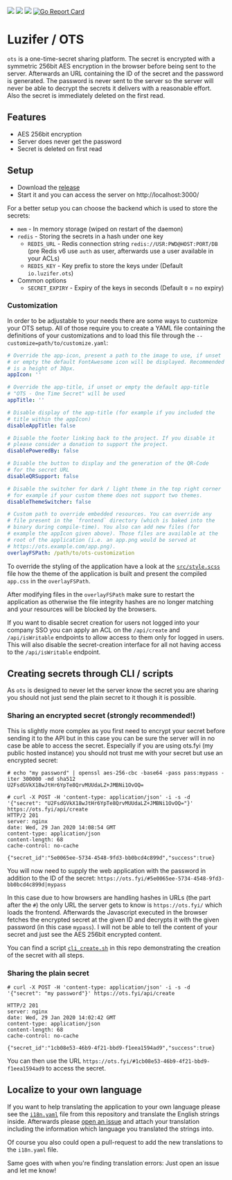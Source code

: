 ![](https://badges.fyi/github/license/Luzifer/ots)
![](https://badges.fyi/github/latest-release/Luzifer/ots)
![](https://badges.fyi/github/downloads/Luzifer/ots)
[![Go Report Card](https://goreportcard.com/badge/github.com/Luzifer/ots)](https://goreportcard.com/report/github.com/Luzifer/ots)

# Luzifer / OTS

`ots` is a one-time-secret sharing platform. The secret is encrypted with a symmetric 256bit AES encryption in the browser before being sent to the server. Afterwards an URL containing the ID of the secret and the password is generated. The password is never sent to the server so the server will never be able to decrypt the secrets it delivers with a reasonable effort. Also the secret is immediately deleted on the first read.

## Features

- AES 256bit encryption
- Server does never get the password
- Secret is deleted on first read

## Setup

- Download the [release](https://github.com/Luzifer/ots/releases)
- Start it and you can access the server on http://localhost:3000/

For a better setup you can choose the backend which is used to store the secrets:

- `mem` - In memory storage (wiped on restart of the daemon)
- `redis` - Storing the secrets in a hash under one key
  - `REDIS_URL` - Redis connection string `redis://USR:PWD@HOST:PORT/DB`  
    (pre Redis v6 use `auth` as user, afterwards use a user available in your ACLs)
  - `REDIS_KEY` - Key prefix to store the keys under (Default `io.luzifer.ots`)
- Common options
  - `SECRET_EXPIRY` - Expiry of the keys in seconds (Default `0` = no expiry)

### Customization

In order to be adjustable to your needs there are some ways to customize your OTS setup. All of those require you to create a YAML file containing the definitions of your customizations and to load this file through the `--customize=path/to/customize.yaml`:

```yaml
# Override the app-icon, present a path to the image to use, if unset
# or empty the default FontAwesome icon will be displayed. Recommended
# is a height of 30px.
appIcon: ''

# Override the app-title, if unset or empty the default app-title
# "OTS - One Time Secret" will be used
appTitle: ''

# Disable display of the app-title (for example if you included the
# title within the appIcon)
disableAppTitle: false

# Disable the footer linking back to the project. If you disable it
# please consider a donation to support the project.
disablePoweredBy: false

# Disable the button to display and the generation of the QR-Code
# for the secret URL
disableQRSupport: false

# Disable the switcher for dark / light theme in the top right corner
# for example if your custom theme does not support two themes.
disableThemeSwitcher: false

# Custom path to override embedded resources. You can override any
# file present in the `frontend` directory (which is baked into the
# binary during compile-time). You also can add new files (for
# example the appIcon given above). Those files are available at the
# root of the application (i.e. an app.png would be served at
# https://ots.example.com/app.png).
overlayFSPath: /path/to/ots-customization
```

To override the styling of the application have a look at the [`src/style.scss`](./src/style.scss) file how the theme of the application is built and present the compiled `app.css` in the `overlayFSPath`.

After modifying files in the `overlayFSPath` make sure to restart the application as otherwise the file integrity hashes are no longer matching and your resources will be blocked by the browsers.

If you want to disable secret creation for users not logged into your company SSO you can apply an ACL on the `/api/create` and `/api/isWritable` endpoints to allow access to them only for logged in users. This will also disable the secret-creation interface for all not having access to the `/api/isWritable` endpoint.

## Creating secrets through CLI / scripts

As `ots` is designed to never let the server know the secret you are sharing you should not just send the plain secret to it though it is possible.

### Sharing an encrypted secret (strongly recommended!)

This is slightly more complex as you first need to encrypt your secret before sending it to the API but in this case you can be sure the server will in no case be able to access the secret. Especially if you are using ots.fyi (my public hosted instance) you should not trust me with your secret but use an encrypted secret:

```console
# echo "my password" | openssl aes-256-cbc -base64 -pass pass:mypass -iter 300000 -md sha512
U2FsdGVkX18wJtHr6YpTe8QrvMUUdaLZ+JMBNi1OvOQ=

# curl -X POST -H 'content-type: application/json' -i -s -d '{"secret": "U2FsdGVkX18wJtHr6YpTe8QrvMUUdaLZ+JMBNi1OvOQ="}' https://ots.fyi/api/create
HTTP/2 201
server: nginx
date: Wed, 29 Jan 2020 14:08:54 GMT
content-type: application/json
content-length: 68
cache-control: no-cache

{"secret_id":"5e0065ee-5734-4548-9fd3-bb0bcd4c899d","success":true}
```

You will now need to supply the web application with the password in addition to the ID of the secret: `https://ots.fyi/#5e0065ee-5734-4548-9fd3-bb0bcd4c899d|mypass`

In this case due to how browsers are handling hashes in URLs (the part after the `#`) the only URL the server gets to know is `https://ots.fyi/` which loads the frontend. Afterwards the Javascript executed in the browser fetches the encrypted secret at the given ID and decrypts it with the given password (in this case `mypass`). I will not be able to tell the content of your secret and just see the AES 256bit encrypted content.

You can find a script [`cli_create.sh`](cli_create.sh) in this repo demonstrating the creation of the secret with all steps.

### Sharing the plain secret

```console
# curl -X POST -H 'content-type: application/json' -i -s -d '{"secret": "my password"}' https://ots.fyi/api/create

HTTP/2 201
server: nginx
date: Wed, 29 Jan 2020 14:02:42 GMT
content-type: application/json
content-length: 68
cache-control: no-cache

{"secret_id":"1cb08e53-46b9-4f21-bbd9-f1eea1594ad9","success":true}
```

You can then use the URL `https://ots.fyi/#1cb08e53-46b9-4f21-bbd9-f1eea1594ad9` to access the secret.

## Localize to your own language

If you want to help translating the application to your own language please see the [`i18n.yaml`](https://github.com/Luzifer/ots/blob/master/i18n.yaml) file from this repository and translate the English strings inside. Afterwards please [open an issue](https://github.com/Luzifer/ots/issues/new) and attach your translation including the information which language you translated the strings into.

Of course you also could open a pull-request to add the new translations to the `i18n.yaml` file.

Same goes with when you're finding translation errors: Just open an issue and let me know!
